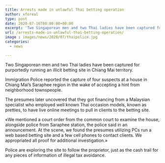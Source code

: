 ```yaml
---
title: Arrests made in unlawful Thai betting operation
author: xforeal 
type: post
date: 2020-07-16T00:00:00+00:00
excerpt: 'Two Singaporean men and two Thai ladies have been captured for purportedly running an illicit betting site in Chiang Mai province '
url: /arrests-made-in-unlawful-thai-betting-operation/
image : images/news/2020/07/thaipolice.jpg
categories:
  - news

---
```

Two Singaporean men and two Thai ladies have been captured for purportedly running an illicit betting site in Chiang Mai territory. 

Immigration Police reported the capture of four suspects at a house in Chiang Mai&#8217;s Saraphee region in the wake of accepting a hint from neighborhood townspeople. 

The presumes later uncovered that they got financing from a Malaysian specialist who employed well known Thai occasion models, known as pretties, to have live online meetings to pull in clients to the betting site. 

&#171;We mentioned a court order from the common court to examine the house, alongside police from Saraphee station, the police said in an announcement. At the scene, we found the presumes utilizing PCs run a web based betting site and a few cell phones to contact clients. We appropriated all proof for additional investigation.&#187; 

Police are exploring the site to follow the proprietor, just as the cash trail for any pieces of information of illegal tax avoidance.